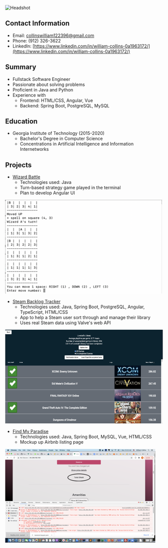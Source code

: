 ![Headshot](https://intranet1.wpengine.com/wp-content/uploads/2021/01/William-Collins-Headshot.png)

## Contact Information
* Email: collinswilliam122396@gmail.com
* Phone: (912) 326-3622
* LinkedIn: [https://www.linkedin.com/in/william-collins-0a1963172/](https://www.linkedin.com/in/william-collins-0a1963172/)

## Summary
* Fullstack Software Engineer
* Passionate about solving problems
* Proficient in Java and Python
* Experience with
	* Frontend: HTML/CSS, Angular, Vue
	* Backend: Spring Boot, PostgreSQL, MySQL

## Education
* Georgia Institute of Technology (2015-2020)
	* Bachelor's Degree in Computer Science
	* Concentrations in Artificial Intelligence and Information Internetworks

## Projects
* [Wizard Battle](https://github.com/wcollins37/WizardBattle)
	* Technologies used: Java
	* Turn-based strategy game played in the terminal
	* Plan to develop Angular UI

<img src="assets/wizard.png" height="300px">

* [Steam Backlog Tracker](https://github.com/wcollins37/steam-backlog-tracker)
	* Technologies used: Java, Spring Boot, PostgreSQL, Angular, TypeScript, HTML/CSS
	* App to help a Steam user sort through and manage their library
	* Uses real Steam data using Valve's web API

<img src="assets/backlog.png" height="300px">

* [Find My Paradise](https://github.com/Smelser-Squad/FindMyParadise)
	* Technologies used: Java, Spring Boot, MySQL, Vue, HTML/CSS
	* Mockup up Airbnb listing page

<img src="assets/paradise.png" height="300px">
